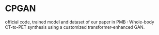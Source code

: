 # CPGAN
official code, trained model and dataset of our paper in PMB : Whole-body CT-to-PET synthesis using a customized transformer-enhanced GAN.
